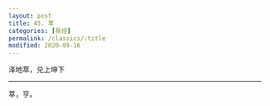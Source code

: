 ```yaml
---
layout: post
title: 45. 萃
categories: [易经]
permalink: /classics/:title
modified: 2020-09-16
---
```


泽地萃，兑上坤下

---

萃，亨。